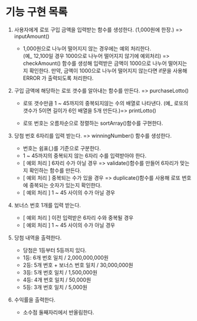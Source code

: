# 기능 구현 목록

1. 사용자에게 로또 구입 금액을 입력받는 함수를 생성한다. (1,000원에 한장.) => inputAmount()

   - 1,000원으로 나누어 떨어지지 않는 경우에는 예외 처리한다.  
     (예\_ 12,100일 경우 1000으로 나누어 떨어지지 않기에 예외처리) => checkAmount() 함수를 생성해 입력받은 금액이 1000으로 나누어 떨어지는지 확인한다. 만약, 금액이 1000으로 나누어 떨어지지 않는다면 if문을 사용해 ERROR 가 출력되도록 처리한다.

2. 구입 금액에 해당하는 로또 갯수를 알아내는 함수를 만든다. => purchaseLotto()

   - 로또 갯수만큼 1 ~ 45까지의 중복되지않는 수의 배열로 나타낸다.
     (예\_ 로또의 갯수가 5이면 길이가 6인 배열을 5개 만든다.)=> printLotto()

   - 로또 번호는 오름차순으로 정렬하는 sortArray()함수를 구현한다.

3. 당첨 번호 6자리를 입력 받는다. => winningNumber() 함수를 생성한다.

   - 번호는 쉼표(,)를 기준으로 구분한다.
   - 1 ~ 45까지의 중복되지 않는 6자리 수를 입력받아야 한다.
   - [ 예외 처리 ] 6자리 수가 아닐 경우 => validate()함수를 만들어 6자리가 맞는지 확인하는 함수를 만든다.
   - [ 예외 처리 ] 중복되는 수가 있을 경우 => duplicate()함수를 사용해 로또 번호에 중복되는 숫자가 있는지 확인한다.
   - [ 예외 처리 ] 1 ~ 45 사이의 수가 아닐 경우

4. 보너스 번호 1개를 입력 받는다.

   - [ 예외 처리 ] 이전 입력받은 6자리 수와 중복될 경우
   - [ 예외 처리 ] 1 ~ 45 사이의 수가 아닐 경우

5. 당첨 내역을 출력한다.

   - 당첨은 1등부터 5등까지 있다.
   - 1등: 6개 번호 일치 / 2,000,000,000원
   - 2등: 5개 번호 + 보너스 번호 일치 / 30,000,000원
   - 3등: 5개 번호 일치 / 1,500,000원
   - 4등: 4개 번호 일치 / 50,000원
   - 5등: 3개 번호 일치 / 5,000원

6. 수익률을 출력한다.
   - 소수점 둘째자리에서 반올림한다.
